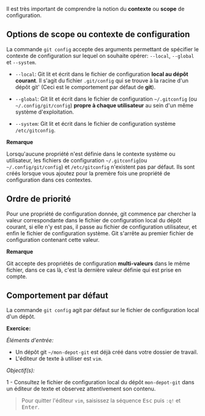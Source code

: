 Il est très important de comprendre la notion du **contexte** ou **scope** de
configuration.

## Options de scope ou contexte de configuration
La commande `git config` accepte des arguments permettant de spécifier le contexte
de configuration sur lequel on souhaite opérer: `--local`, `--global` et `--system`.

- `--local`: Git lit et écrit dans le fichier de configuration **local au dépôt
  courant**. Il s'agit du fichier `.git/config` qui se trouve à la racine d'un
  dépôt git' (Ceci est le comportement par défaut de **git**).

- `--global`: Git lit et écrit dans le fichier de configuration `~/.gitconfig`
  (ou `~/.config/git/config`) **propre à chaque utilisateur** au sein d'un même
  système d'exploitation.

- `--system`: Git lit et écrit dans le fichier de configuration système `/etc/gitconfig`.

**Remarque**

Lorsqu'aucune propriété n'est définie dans le contexte système ou utilisateur,
les fichiers de configuration `~/.gitconfig`(ou `~/.config/git/config`) et
`/etc/gitconfig` n'existent pas par défaut. Ils sont créés lorsque vous ajoutez
pour la premère fois une propriété de configuration dans ces contextes.

## Ordre de priorité

Pour une propriété de configuration donnée, git commence par chercher la valeur
correspondante dans le fichier de configuration local du dépôt courant, si elle
n'y est pas, il passe au fichier de configuration utilisateur, et enfin le
fichier de configuration système. Git s'arrête au premier fichier de configuration
contenant cette valeur.

**Remarque**

Git accepte des propriétés de configuration **multi-valeurs** dans le même fichier,
dans ce cas là, c'est la dernière valeur définie qui est prise en compte.

## Comportement par défaut

La commande `git config` agit par défaut sur le fichier de configuration local
d'un dépôt.

**Exercice:**

_Éléments d'entrée:_

 - Un dépôt git `~/mon-depot-git` est déjà créé dans votre dossier de travail.
 - L'éditeur de texte à utiliser est `vim`.

_Objectif(s):_

 1 - Consultez le fichier de configuration local du dépôt `mon-depot-git`
     dans un éditeur de texte et observez attentivement son contenu.

> Pour quitter l'éditeur `vim`, saisissez la séquence <kbd>Esc</kbd> puis `:q!` et <kbd>Enter</kbd>.

<br/>
<br/>
<br/>
<br/>
<br/>
<br/>
<br/>
<br/>
